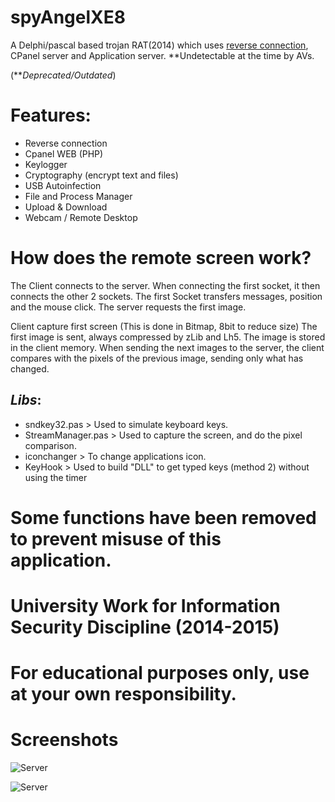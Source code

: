 # spyAngelXE8
A Delphi/pascal based trojan RAT(2014) which uses [reverse connection](https://en.wikipedia.org/wiki/Reverse_connection), CPanel server and Application server.
**Undetectable at the time by AVs.

(***Deprecated/Outdated*)

# Features:
- Reverse connection
- Cpanel WEB (PHP)
- Keylogger
- Cryptography (encrypt text and files)
- USB Autoinfection
- File and Process Manager
- Upload & Download
- Webcam / Remote Desktop

# How does the remote screen work?
The Client connects to the server.
When connecting the first socket, it then connects the other 2 sockets.
The first Socket transfers messages, position and the mouse click.
The server requests the first image.

Client capture first screen (This is done in Bitmap, 8bit to reduce size)
The first image is sent, always compressed by zLib and Lh5.
The image is stored in the client memory.
When sending the next images to the server, the client compares with the pixels of the previous image, sending only what has changed.

## *Libs*:
- sndkey32.pas > Used to simulate keyboard keys.
- StreamManager.pas > Used to capture the screen, and do the pixel comparison.
- iconchanger > To change applications icon.
- KeyHook > Used to build "DLL" to get typed keys (method 2) without using the timer

# Some functions have been removed to prevent misuse of this application.
# University Work for Information Security Discipline (2014-2015)
# For educational purposes only, use at your own responsibility.

# Screenshots

![Server](https://github.com/GlaucioAlmeida/spyAngelXE8/blob/master/server.jpg)

![Server](https://github.com/GlaucioAlmeida/spyAngelXE8/blob/master/server2.jpg)
